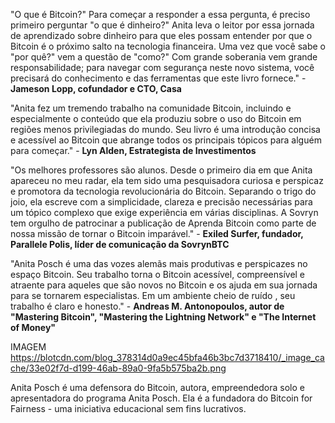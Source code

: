 "O que é Bitcoin?" Para começar a responder a essa pergunta, é preciso primeiro perguntar "o que é dinheiro?" Anita leva o leitor por essa jornada de aprendizado sobre dinheiro para que eles possam entender por que o Bitcoin é o próximo salto na tecnologia financeira. Uma vez que você sabe o "por quê?" vem a questão de "como?" Com grande soberania vem grande responsabilidade; para navegar com segurança neste novo sistema, você precisará do conhecimento e das ferramentas que este livro fornece." - **Jameson Lopp, cofundador e CTO, Casa**

"Anita fez um tremendo trabalho na comunidade Bitcoin, incluindo e especialmente o conteúdo que ela produziu sobre o uso do Bitcoin em regiões menos privilegiadas do mundo. Seu livro é uma introdução concisa e acessível ao Bitcoin que abrange todos os principais tópicos para alguém para começar." - **Lyn Alden, Estrategista de Investimentos**

"Os melhores professores são alunos. Desde o primeiro dia em que Anita apareceu no meu radar, ela tem sido uma pesquisadora curiosa e perspicaz e promotora da tecnologia revolucionária do Bitcoin. Separando o trigo do joio, ela escreve com a simplicidade, clareza e precisão necessárias para um tópico complexo que exige experiência em várias disciplinas. A Sovryn tem orgulho de patrocinar a publicação de Aprenda Bitcoin como parte de nossa missão de tornar o Bitcoin imparável." - **Exiled Surfer, fundador, Parallele Polis, líder de comunicação da SovrynBTC**

"Anita Posch é uma das vozes alemãs mais produtivas e perspicazes no espaço Bitcoin. Seu trabalho torna o Bitcoin acessível, compreensível e atraente para aqueles que são novos no Bitcoin e os ajuda em sua jornada para se tornarem especialistas. Em um ambiente cheio de ruído , seu trabalho é claro e honesto." - **Andreas M. Antonopoulos, autor de "Mastering Bitcoin", "Mastering the Lightning Network" e "The Internet of Money"**

IMAGEM https://blotcdn.com/blog_378314d0a9ec45bfa46b3bc7d3718410/_image_cache/33e02f7d-d199-46ab-89a0-9fa5b575ba2b.png

Anita Posch é uma defensora do Bitcoin, autora, empreendedora solo e apresentadora do programa Anita Posch. Ela é a fundadora do Bitcoin for Fairness - uma iniciativa educacional sem fins lucrativos.
